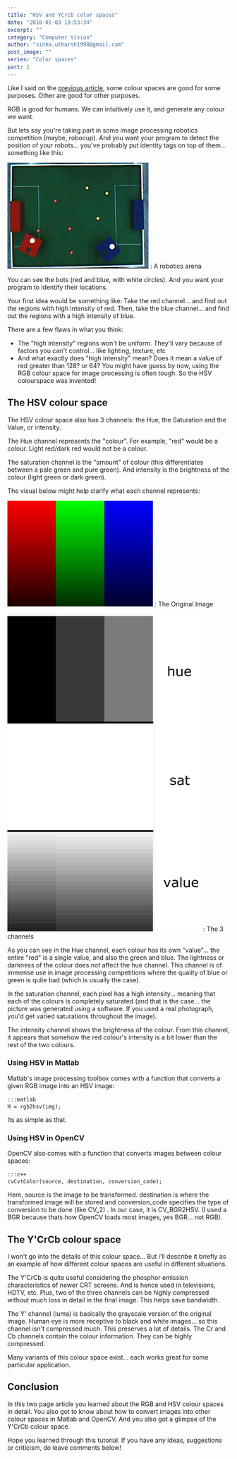 ```yaml
---
title: "HSV and YCrCb color spaces"
date: "2010-01-03 19:53:34"
excerpt: ""
category: "Computer Vision"
author: "sinha.utkarsh1990@gmail.com"
post_image: ""
series: "Color spaces"
part: 2
---
```


Like I said on the [previous article](/tutorials/color-spaces-1/), some colour spaces are good for some purposes. Other are good for other purposes.

RGB is good for humans. We can intuitively use it, and generate any colour we want. 

But lets say you're taking part in some image processing robotics competition (maybe, robocup). And you want your program to detect the position of your robots... you've probably put identity tags on top of them... something like this:

![The G.O.A.L. Arena](/static/img/tut/goal_arena.jpg)
: A robotics arena

You can see the bots (red and blue, with white circles). And you want your program to identify their locations.

Your first idea would be something like: Take the red channel... and find out the regions with high intensity of red. Then, take the blue channel... and find out the regions with a high intensity of blue.

There are a few flaws in what you think: 

  * The "high intensity" regions won't be uniform. They'll vary because of factors you can't control... like lighting, texture, etc
  * And what exactly does "high intensity" mean? Does it mean a value of red greater than 128? or 64?
You might have guess by now, using the RGB colour space for image processing is often tough. So the HSV colourspace was invented! 

## The HSV colour space

The HSV colour space also has 3 channels: the Hue, the Saturation and the Value, or intensity.

The Hue channel represents the "colour". For example, "red" would be a colour. Light red/dark red would not be a colour.

The saturation channel is the "amount" of colour (this differentiates between a pale green and pure green). And intensity is the brightness of the colour (light green or dark green).

The visual below might help clarify what each channel represents:

![Color Spaces](/static/img/tut/colorspace_example.png)
: The Original Image

![The Hue, Saturation and Value channels](/static/img/tut/hsv_channels.gif)
: The 3 channels

As you can see in the Hue channel, each colour has its own "value"... the entire "red" is a single value, and also the green and blue. The lightness or darkness of the colour does not affect the hue channel. This channel is of immense use in image processing competitions where the quality of blue or green is quite bad (which is usually the case).

In the saturation channel, each pixel has a high intensity... meaning that each of the colours is completely saturated (and that is the case... the picture was generated using a software. If you used a real photograph, you'd get varied saturations throughout the image).

The intensity channel shows the brightness of the colour. From this channel, it appears that somehow the red colour's intensity is a bit lower than the rest of the two colours. 

### Using HSV in Matlab

Matlab's image processing toolbox comes with a function that converts a given RGB image into an HSV image: 
    
    :::matlab
    H = rgb2hsv(img);

Its as simple as that. 

### Using HSV in OpenCV

OpenCV also comes with a function that converts images between colour spaces: 
    
    :::c++
    cvCvtColor(source, destination, conversion_code);

Here, source is the image to be transformed. destination is where the transformed image will be stored and conversion_code specifies the type of conversion to be done (like CV_<srctype>2<desttype>) . In our case, it is CV_BGR2HSV. (I used a BGR because thats how OpenCV loads most images, yes BGR... not RGB). 

## The Y'CrCb colour space

I won't go into the details of this colour space... But i'll describe it briefly as an example of how different colour spaces are useful in different situations.

The Y'CrCb is quite useful considering the phosphor emission characteristics of newer CRT screens. And is hence used in televisions, HDTV, etc. Plus, two of the three channels can be highly compressed without much loss in detail in the final image. This helps save bandwidth. 

The Y' channel (luma) is basically the grayscale version of the original image. Human eye is more receptive to black and white images... so this channel isn't compressed much. This preserves a lot of details. The Cr and Cb channels contain the colour information. They can be highly compressed.

Many variants of this colour space exist... each works great for some particular application. 

## Conclusion

In this two page article you learned about the RGB and HSV colour spaces in detail. You also got to know about how to convert images into other colour spaces in Matlab and OpenCV. And you also got a glimpse of the Y'CrCb colour space.

Hope you learned through this tutorial. If you have any ideas, suggestions or criticism, do leave comments below!
